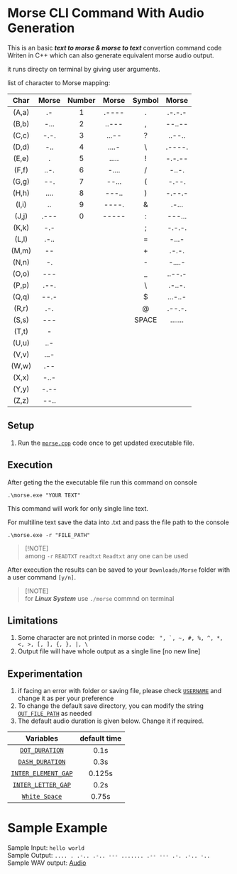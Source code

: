# Morse CLI Command With Audio Generation 
This is an basic ***text to morse & morse to text*** convertion command code Writen in C++ which can also generate equivalent morse audio output.

it runs directy on terminal by giving user arguments.

list of character to Morse mapping: 

|Char|Morse|Number|Morse|Symbol|Morse
| :-----: | :-----: | :----:| :----:|:----:| :----:|
| (A,a) | .- |1|.----|. | .-.-.-|
| (B,b) | -... |2|..---|, | --..--|
| (C,c) | -.-. |3|...--|? | ..--..|
| (D,d) | -.. |4|....-|\ | .----.|
| (E,e) | .	   |5|.....|! | -.-.--|
| (F,f) | ..-. |6|-....|/ | -..-.|
| (G,g) | --. |7|--...|( | -.--.|
| (H,h) | .... |8|---..|) | -.--.-|
| (I,i) | .. |9|----.|& | .-...|
| (J,j) | .--- |0|-----|: | ---...|
| (K,k) | -.- ||| ; | -.-.-.|
| (L,l) | .-.. ||| = | -...-|
| (M,m) | -- ||| + | .-.-.|
| (N,n) | -. ||| - | -....-|
| (O,o) | --- ||| _ | ..--.-|
| (P,p) | .--. ||| \ | .-..-.|
| (Q,q) | --.- ||| $ | ...-..-|
| (R,r) | .-. ||| @ | .--.-.|
| (S,s) | --- ||| SPACE| .......|
| (T,t) | - |
| (U,u) | ..- |
| (V,v) | ...- |
| (W,w) | .-- |
| (X,x) | -..- |
| (Y,y) | -.-- |
| (Z,z) | --.. |


## Setup
1. Run the [`morse.cpp`](./morse.cpp) code once to get updated executable file. 

## Execution
After geting the the executable file run this command on console
```console
.\morse.exe "YOUR TEXT"
```
This command will work for only single line text.

For multiline text save the data into .txt and pass the file path to the console
```console
.\morse.exe -r "FILE_PATH"
```
>[!NOTE]\
>among `-r` `READTXT` `readtxt` `Readtxt` any one can be used

After execution the results can be saved to your `Downloads/Morse` folder with a user command `[y/n]`.

>[!NOTE]\
>for ***Linux System*** use `./morse` commnd on terminal


## Limitations 
1. Some character are not printed in morse code: ``` ", `, ~, #, %, ^, *, <, >, [, ], {, }, |, \```
2. Output file will have whole output as a single line [no new line]

## Experimentation
1. if facing an error with folder or saving file, please check [`USERNAME`](morse.cpp#L13) and change it as per your preference
2. To change the default save directory, you can modify the string [`OUT_FILE_PATH`](morse.cpp#L59) as needed
3. The default audio duration is given below. Change it if required.

|Variables|default time|
|:--:|:--:|
|[`DOT_DURATION`](audio_genrator.h#L16)| 0.1s|
|[`DASH_DURATION`](audio_genrator.h#L17)| 0.3s|
|[`INTER_ELEMENT_GAP`](audio_genrator.h#L18)| 0.125s|
|[`INTER_LETTER_GAP`](audio_genrator.h#L100)| 0.2s|
|[`White Space`](audio_genrator.h#L71)| 0.75s|

# Sample Example
Sample Input:  `hello world`<br>
Sample Output: `.... . .-.. .-.. --- ....... .-- --- .-. .-.. -..` <br>
Sample WAV output: [Audio](assets/example.wav)

<!-- <audio controls>
    <source src="https://raw.githubusercontent.com/shashank-s-adsule/CLI-Morse-code-generator-with-audio-generation/raw/refs/heads/main/assets/example.wav" type="audio/wav">
    Your browser Does Not support .WAV audio element
</audio> -->